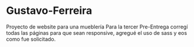 # Gustavo-Ferreira
Proyecto de website para una mueblería
Para la tercer Pre-Entrega corregí todas las páginas para que sean responsive, agregué el uso de sass y eos como fue solicitado.
